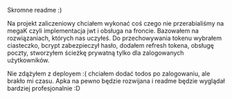 Skromne readme :)

Na projekt zaliczeniowy chciałem wykonać coś czego nie przerabialiśmy na megaK czyli implementacja jwt i obsługa na froncie.
Bazowałem na rozwiązaniach, których nas uczyłeś. Do przechowywania tokenu wybrałem ciasteczko, bcrypt zabezpieczył hasło, dodałem refresh tokena, obsługę poczty, 
stworzyłem ścieżkę prywatną tylko dla zalogowanych użytkowników.

Nie zdążyłem z deployem :( chciałem dodać todos po zalogowaniu, ale brakło mi czasu. Apka na pewno będzie rozwijana i readme będzie wyglądał bardziej profesjonalnie :D

